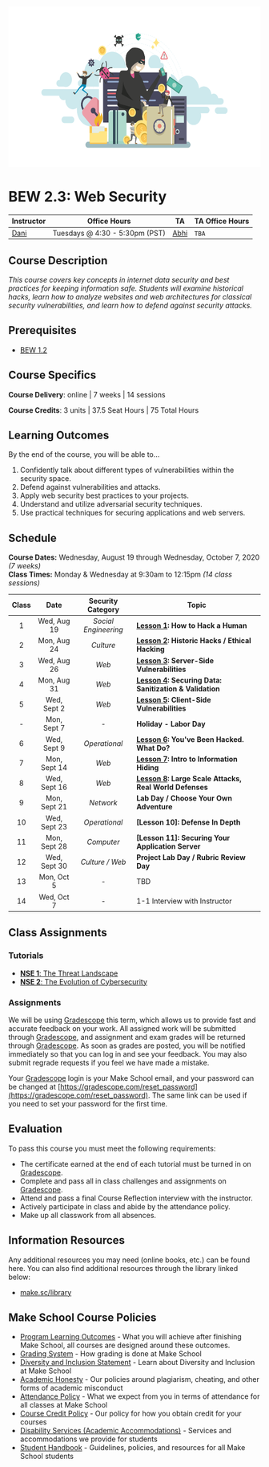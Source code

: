 <p align="center">
   <img src="banner.png" height="320" alt="BEW 2.3 @ Make School">
</p>

# BEW 2.3: Web Security

| Instructor | Office Hours | TA  | TA Office Hours |
| ---------- | ------------ | --- | ------------ |
| [Dani](https://github.com/droxey) | Tuesdays @ 4:30 - 5:30pm (PST) | [Abhi](https://github.com/Abhishek5101) | `TBA` |

## Course Description

_This course covers key concepts in internet data security and best practices for keeping information safe. Students will examine historical hacks, learn how to analyze websites and web architectures for classical security vulnerabilities, and learn how to defend against security attacks._

## Prerequisites

- [BEW 1.2](https://make.sc/bew1.2)

## Course Specifics

**Course Delivery**: online | 7 weeks | 14 sessions

**Course Credits**: 3 units | 37.5 Seat Hours | 75 Total Hours

## Learning Outcomes

By the end of the course, you will be able to&hellip;

1. Confidently talk about different types of vulnerabilities within the security space.
2. Defend against  vulnerabilities and attacks.
3. Apply web security best practices to your projects.
4. Understand and utilize adversarial security techniques.
5. Use practical techniques for securing applications and web servers.

## Schedule

**Course Dates:** Wednesday, August 19 through Wednesday, October 7, 2020 _(7 weeks)_<br>
**Class Times:** Monday &amp; Wednesday at 9:30am to 12:15pm _(14 class sessions)_

| Class |     Date     |  Security Category   | Topic                                                    |
| :---: | :----------: | :------------------: | -------------------------------------------------------- |
|   1   | Wed, Aug 19  | _Social Engineering_ | **[Lesson 1]: How to Hack a Human**                      |
|   2   | Mon, Aug 24  |      _Culture_       | **[Lesson 2]: Historic Hacks / Ethical Hacking**         |
|   3   | Wed, Aug 26  |        _Web_         | **[Lesson 3]: Server-Side Vulnerabilities**              |
|   4   | Mon, Aug 31  |        _Web_         | **[Lesson 4]: Securing Data: Sanitization & Validation** |
|   5   | Wed, Sept 2  |        _Web_         | **[Lesson 5]: Client-Side Vulnerabilities**              |
|   -   | Mon, Sept 7  |          -           | **Holiday - Labor Day**                                  |
|   6   | Wed, Sept 9  |    _Operational_     | **[Lesson 6]: You've Been Hacked. What Do?**             |
|   7   | Mon, Sept 14 |        _Web_         | **[Lesson 7]: Intro to Information Hiding**              |
|   8   | Wed, Sept 16 |        _Web_         | **[Lesson 8]: Large Scale Attacks, Real World Defenses** |
|   9   | Mon, Sept 21 |      _Network_       | **Lab Day / Choose Your Own Adventure**                  |
|  10   | Wed, Sept 23 |    _Operational_     | **[Lesson 10]: Defense In Depth**                        |
|  11   | Mon, Sept 28 |      _Computer_      | **[Lesson 11]: Securing Your Application Server**        |
|  12   | Wed, Sept 30 |   _Culture / Web_    | **Project Lab Day / Rubric Review Day**                  |
|  13   |  Mon, Oct 5  |          -           | TBD                                                      |
|  14   |  Wed, Oct 7  |          -           | 1-1 Interview with Instructor                            |

## Class Assignments

### Tutorials

- [**NSE 1**: The Threat Landscape](https://training.fortinet.com/course/view.php?id=1406)
- [**NSE 2**: The Evolution of Cybersecurity](https://training.fortinet.com/course/view.php?id=2271)

### Assignments

We will be using [Gradescope] this term, which allows us to provide fast and accurate feedback on your work. All assigned work will be submitted through [Gradescope], and assignment and exam grades will be returned through [Gradescope]. As soon as grades are posted, you will be notified immediately so that you can log in and see your feedback. You may also submit regrade requests if you feel we have made a mistake.

Your [Gradescope] login is your Make School email, and your password can be changed at [https://gradescope.com/reset_password](https://gradescope.com/reset_password). The same link can be used if you need to set your password for the first time.

## Evaluation

To pass this course you must meet the following requirements:

- The certificate earned at the end of each tutorial must be turned in on [Gradescope].
- Complete and pass all in class challenges and assignments on [Gradescope].
- Attend and pass a final Course Reflection interview with the instructor.
- Actively participate in class and abide by the attendance policy.
- Make up all classwork from all absences.

## Information Resources

Any additional resources you may need (online books, etc.) can be found here. You can also find additional resources through the library linked below:

- [make.sc/library](http://make.sc/library)

## Make School Course Policies

- [Program Learning Outcomes](https://make.sc/program-learning-outcomes) - What you will achieve after finishing Make School, all courses are designed around these outcomes.
- [Grading System](https://make.sc/grading-system) - How grading is done at Make School
- [Diversity and Inclusion Statement](https://make.sc/diversity-and-inclusion-statement) - Learn about Diversity and Inclusion at Make School
- [Academic Honesty](https://make.sc/academic-honesty-policy) - Our policies around plagiarism, cheating, and other forms of academic misconduct
- [Attendance Policy](https://make.sc/attendance-policy) - What we expect from you in terms of attendance for all classes at Make School
- [Course Credit Policy](https://make.sc/course-credit-policy) - Our policy for how you obtain credit for your courses
- [Disability Services (Academic Accommodations)](https://make.sc/disability-services) - Services and accommodations we provide for students
- [Student Handbook](https://make.sc/student-handbook) - Guidelines, policies, and resources for all Make School students

[Gradescope]: https:/make.sc/bew2.3-gradescope
[Lesson 1]: Lessons/SocialEngineering.md
[Lesson 2]: Lessons/EthicalHacking.md
[Lesson 3]: Lessons/ServerSideExploits.md
[Lesson 4]: Lessons/Sanitization.md
[Lesson 5]: Lessons/ClientSideExploits.md
[Lesson 6]: Lessons/IncidentResponse.md
[Lesson 7]: Lessons/Steganography.md
[Lesson 8]: Lessons/DDoS.md
